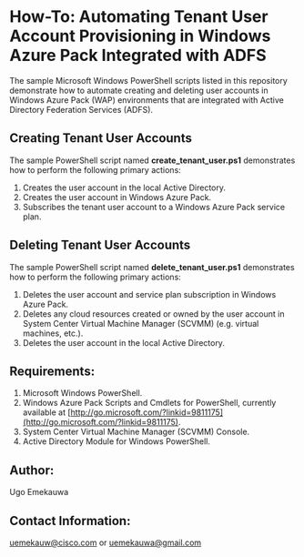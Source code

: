 # How-To: Automating Tenant User Account Provisioning in Windows Azure Pack Integrated with ADFS

The sample Microsoft Windows PowerShell scripts listed in this repository demonstrate how to automate creating and deleting user accounts in Windows Azure Pack (WAP) environments that are integrated with Active Directory Federation Services (ADFS).

## Creating Tenant User Accounts
The sample PowerShell script named **create_tenant_user.ps1** demonstrates how to perform the following primary actions:
1. Creates the user account in the local Active Directory.
2. Creates the user account in Windows Azure Pack.
3. Subscribes the tenant user account to a Windows Azure Pack service plan.

## Deleting Tenant User Accounts
The sample PowerShell script named **delete_tenant_user.ps1** demonstrates how to perform the following primary actions:
1. Deletes the user account and service plan subscription in Windows Azure Pack.
2. Deletes any cloud resources created or owned by the user account in System Center Virtual Machine Manager (SCVMM) (e.g. virtual machines, etc.).
3. Deletes the user account in the local Active Directory.

## Requirements:
1. Microsoft Windows PowerShell.
2. Windows Azure Pack Scripts and Cmdlets for PowerShell, currently available at [http://go.microsoft.com/?linkid=9811175](http://go.microsoft.com/?linkid=9811175).
3. System Center Virtual Machine Manager (SCVMM) Console.
4. Active Directory Module for Windows PowerShell.

## Author:
Ugo Emekauwa

## Contact Information:
uemekauw@cisco.com or uemekauwa@gmail.com

